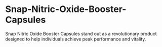 # Snap-Nitric-Oxide-Booster-Capsules
Snap Nitric Oxide Booster Capsules stand out as a revolutionary product designed to help individuals achieve peak performance and vitality.

